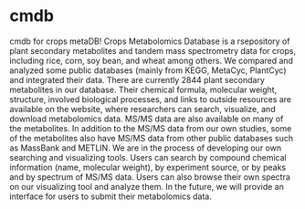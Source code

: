 # cmdb
cmdb for crops metaDB!
Crops Metabolomics Database is a rsepository of plant secondary metabolites and tandem mass spectrometry data for crops, including rice, corn, soy bean, and wheat among others.
We compared and analyzed some public databases (mainly from KEGG, MetaCyc, PlantCyc) and integrated their data. There are currently 2844 plant secondary metabolites in our database. 
Their chemical formula, molecular weight, structure, involved biological processes, and links to outside resources are available on the website, where researchers can search, visualize, and download metabolomics data. 
MS/MS data are also available on many of the metabolites. In addition to the MS/MS data from our own studies, some of the metabolites also have MS/MS data from other public databases such as MassBank and METLIN. 
We are in the process of developing our own searching and visualizing tools. 
Users can search by compound chemical information (name, molecular weight), by experiment source, or by peaks and by spectrum of MS/MS data.
Users can also browse their own spectra on our visualizing tool and analyze them. In the future, we will provide an interface for users to submit their metabolomics data. 
